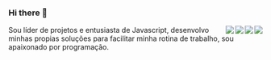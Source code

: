 ### Hi there 👋

<div align="right"> <!--HTML-->
<img align="right" src="https://img.shields.io/badge/HTML5-E34F26?style=for-the-badge&logo=html5&logoColor=white">
<!--CSS-->
<img align="right" src="https://img.shields.io/badge/CSS3-1572B6?style=for-the-badge&logo=css3&logoColor=white">
<!--JS-->
<img align="right" src="https://img.shields.io/badge/JavaScript-F7DF1E?style=for-the-badge&logo=javascript&logoColor=black">
<!--NODE-->
<img align="right" src="https://img.shields.io/badge/Node.js-43853D?style=for-the-badge&logo=node.js&logoColor=white">
<!--postrgres-->
 </div>


Sou líder de projetos e entusiasta de Javascript, desenvolvo minhas propias soluções para facilitar minha rotina de trabalho, sou apaixonado por programação.
